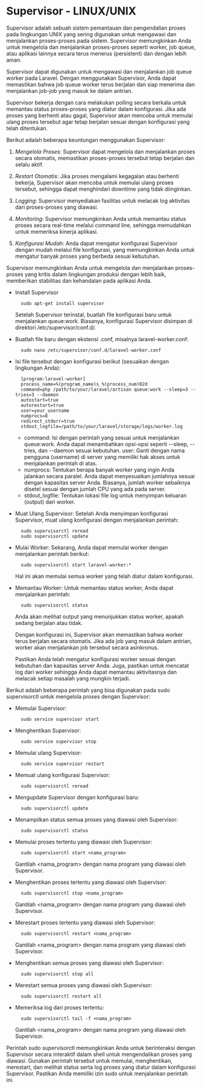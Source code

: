 # Supervisor - LINUX/UNIX
Supervisor adalah sebuah sistem pemantauan dan pengendalian proses pada lingkungan UNIX yang sering digunakan untuk mengawasi dan menjalankan proses-proses pada sistem. Supervisor memungkinkan Anda untuk mengelola dan menjalankan proses-proses seperti worker, job queue, atau aplikasi lainnya secara terus menerus (persistent) dan dengan lebih aman.

Supervisor dapat digunakan untuk mengawasi dan menjalankan job queue worker pada Laravel. Dengan menggunakan Supervisor, Anda dapat memastikan bahwa job queue worker terus berjalan dan siap menerima dan menjalankan job-job yang masuk ke dalam antrian.

Supervisor bekerja dengan cara melakukan polling secara berkala untuk memantau status proses-proses yang diatur dalam konfigurasi. Jika ada proses yang berhenti atau gagal, Supervisor akan mencoba untuk memulai ulang proses tersebut agar tetap berjalan sesuai dengan konfigurasi yang telah ditentukan.

Berikut adalah beberapa keuntungan menggunakan Supervisor:

1. *Mengelola Proses*: Supervisor dapat mengelola dan menjalankan proses secara otomatis, memastikan proses-proses tersebut tetap berjalan dan selalu aktif.

2. *Restart Otomatis*: Jika proses mengalami kegagalan atau berhenti bekerja, Supervisor akan mencoba untuk memulai ulang proses tersebut, sehingga dapat menghindari downtime yang tidak diinginkan.

3. *Logging*: Supervisor menyediakan fasilitas untuk melacak log aktivitas dari proses-proses yang diawasi.

4. *Monitoring*: Supervisor memungkinkan Anda untuk memantau status proses secara real-time melalui command line, sehingga memudahkan untuk memeriksa kinerja aplikasi.

5. *Konfigurasi Mudah*: Anda dapat mengatur konfigurasi Supervisor dengan mudah melalui file konfigurasi, yang memungkinkan Anda untuk mengatur banyak proses yang berbeda sesuai kebutuhan.

Supervisor memungkinkan Anda untuk mengelola dan menjalankan proses-proses yang kritis dalam lingkungan produksi dengan lebih baik, memberikan stabilitas dan kehandalan pada aplikasi Anda.

- Install Supervisor

        sudo apt-get install supervisor

  Setelah Supervisor terinstal, buatlah file konfigurasi baru untuk menjalankan queue:work. Biasanya, konfigurasi Supervisor disimpan di direktori /etc/supervisor/conf.d/.
- Buatlah file baru dengan ekstensi .conf, misalnya laravel-worker.conf:

        sudo nano /etc/supervisor/conf.d/laravel-worker.conf
  
- Isi file tersebut dengan konfigurasi berikut (sesuaikan dengan lingkungan Anda):

        [program:laravel-worker]
        process_name=%(program_name)s_%(process_num)02d
        command=php /path/to/your/laravel/artisan queue:work --sleep=3 --tries=3 --daemon
        autostart=true
        autorestart=true
        user=your_username
        numprocs=8
        redirect_stderr=true
        stdout_logfile=/path/to/your/laravel/storage/logs/worker.log
        
  - command: Isi dengan perintah yang sesuai untuk menjalankan queue:work. Anda dapat menambahkan opsi-opsi seperti --sleep, --tries, dan --daemon sesuai kebutuhan.
        user: Ganti dengan nama pengguna (username) di server yang memiliki hak akses untuk menjalankan perintah di atas.
  - numprocs: Tentukan berapa banyak worker yang ingin Anda jalankan secara paralel. Anda dapat menyesuaikan jumlahnya sesuai dengan kapasitas server Anda. Biasanya, jumlah worker sebaiknya disetel sesuai dengan jumlah CPU yang ada pada server.
  - stdout_logfile: Tentukan lokasi file log untuk menyimpan keluaran (output) dari worker.

- Muat Ulang Supervisor:
  Setelah Anda menyimpan konfigurasi Supervisor, muat ulang konfigurasi dengan menjalankan perintah:

        sudo supervisorctl reread
        sudo supervisorctl update

- Mulai Worker:
  Sekarang, Anda dapat memulai worker dengan menjalankan perintah berikut:

        sudo supervisorctl start laravel-worker:*
        
  Hal ini akan memulai semua worker yang telah diatur dalam konfigurasi.

- Memantau Worker:
  Untuk memantau status worker, Anda dapat menjalankan perintah:

        sudo supervisorctl status

  Anda akan melihat output yang menunjukkan status worker, apakah sedang berjalan atau tidak.

  Dengan konfigurasi ini, Supervisor akan memastikan bahwa worker terus berjalan secara otomatis. Jika ada job yang masuk dalam antrian, worker akan menjalankan job tersebut secara asinkronus.

  Pastikan Anda telah mengatur konfigurasi worker sesuai dengan kebutuhan dan kapasitas server Anda. Juga, pastikan untuk mencatat log dari worker sehingga Anda dapat memantau aktivitasnya dan melacak setiap masalah yang mungkin terjadi.

Berikut adalah beberapa perintah yang bisa digunakan pada sudo supervisorctl untuk mengelola proses dengan Supervisor:

- Memulai Supervisor: 
    
        sudo service supervisor start

- Menghentikan Supervisor:
    
        sudo service supervisor stop

- Memulai ulang Supervisor: 
    
        sudo service supervisor restart

- Memuat ulang konfigurasi Supervisor: 
    
        sudo supervisorctl reread

- Mengupdate Supervisor dengan konfigurasi baru: 

        sudo supervisorctl update

- Menampilkan status semua proses yang diawasi oleh Supervisor: 

        sudo supervisorctl status

- Memulai proses tertentu yang diawasi oleh Supervisor: 

        sudo supervisorctl start <nama_program>

  Gantilah <nama_program> dengan nama program yang diawasi oleh Supervisor.

- Menghentikan proses tertentu yang diawasi oleh Supervisor:
    
        sudo supervisorctl stop <nama_program>

  Gantilah <nama_program> dengan nama program yang diawasi oleh Supervisor.

- Merestart proses tertentu yang diawasi oleh Supervisor:

        sudo supervisorctl restart <nama_program>

  Gantilah <nama_program> dengan nama program yang diawasi oleh Supervisor.

- Menghentikan semua proses yang diawasi oleh Supervisor:

        sudo supervisorctl stop all
  
- Merestart semua proses yang diawasi oleh Supervisor:

        sudo supervisorctl restart all
  
- Memeriksa log dari proses tertentu:

        sudo supervisorctl tail -f <nama_program>
    Gantilah <nama_program> dengan nama program yang diawasi oleh Supervisor.

Perintah sudo supervisorctl memungkinkan Anda untuk berinteraksi dengan Supervisor secara interaktif dalam shell untuk mengendalikan proses yang diawasi. Gunakan perintah tersebut untuk memulai, menghentikan, merestart, dan melihat status serta log proses yang diatur dalam konfigurasi Supervisor. Pastikan Anda memiliki izin sudo untuk menjalankan perintah ini.
